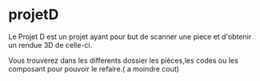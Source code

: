 # projetD
Le Projet D est un projet ayant pour but de scanner une piece et d'obtenir un rendue 3D de celle-ci.

Vous trouverez dans les differents dossier les pièces,les codes ou les composant pour pouvoir le refaire.( a moindre cout)
